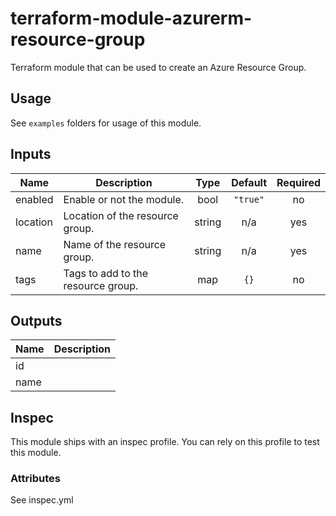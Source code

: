 # terraform-module-azurerm-resource-group
Terraform module that can be used to create an Azure Resource Group.

## Usage
See `examples` folders for usage of this module.

<!-- BEGINNING OF PRE-COMMIT-TERRAFORM DOCS HOOK -->
## Inputs

| Name | Description | Type | Default | Required |
|------|-------------|:----:|:-----:|:-----:|
| enabled | Enable or not the module. | bool | `"true"` | no |
| location | Location of the resource group. | string | n/a | yes |
| name | Name of the resource group. | string | n/a | yes |
| tags | Tags to add to the resource group. | map | `{}` | no |

## Outputs

| Name | Description |
|------|-------------|
| id |  |
| name |  |

<!-- END OF PRE-COMMIT-TERRAFORM DOCS HOOK -->

## Inspec
This module ships with an inspec profile. You can rely on this profile to test this module.

### Attributes

See inspec.yml
